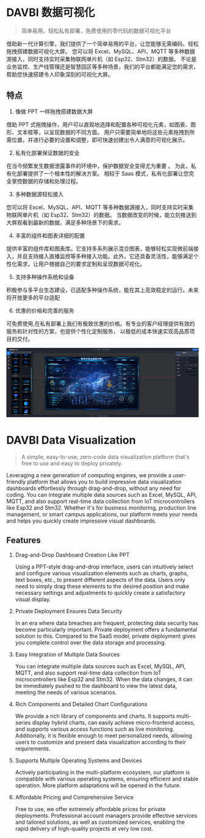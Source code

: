 # DAVBI 数据可视化

> 简单易用，轻松私有部署，免费使用的零代码的数据可视化平台

借助新一代计算引擎，我们提供了一个简单易用的平台，让您能够无需编码、轻松拖拽搭建数据可视化大屏。 您可以将 Excel、MySQL、API、MQTT 等多种数据源接入，同时支持实时采集物联网单片机（如 Esp32、Stm32）的数据。 不论是业务监控、生产线管理还是智慧园区等多种场景，我们的平台都能满足您的需求，帮助您快速搭建令人印象深刻的可视化大屏。

## 特点

1. 像做 PPT 一样拖拽搭建数据大屏

借助 PPT 式拖拽操作，用户可以直观地选择和配置各种可视化元素，如图表、图形、文本框等，以呈现数据的不同方面。 用户只需要简单地将这些元素拖拽到所需位置，并进行必要的设置和调整，即可快速创建出令人满意的可视化展示。

2. 私有化部署保证数据的安全

在当今频繁发生数据泄露事件的环境中，保护数据安全变得尤为重要 。 为此，私有化部署提供了一个根本性的解决方案。 相较于 Saas 模式，私有化部署让您完全掌控数据的存储和处理过程。

3. 多种数据源轻松接入

您可以将 Excel、MySQL、API、MQTT 等多种数据源接入，同时支持实时采集物联网单片机（如 Esp32、Stm32）的数据。 当数据改变的时候，能立刻推送到大屏观看到最新的数据，满足多种场景下的需求。

4. 丰富的组件和图表详细的配置

提供丰富的组件库和图表库。它支持多系列展示混合图表，能够轻松实现微前端接入，并且支持接入直播监控等多种接入功能。此外，它还具备灵活性，能够满足个性化需求，让用户根据自己的要求定制和呈现数据可视化。

5. 支持多种操作系统和设备

积极参与多平台生态建设，已适配多种操作系统，能在其上高效稳定的运行。未来将开放更多的平台适配

6. 优惠的价格和完善的服务

可免费使用,在私有部署上我们有极致优惠的价格。有专业的客户经理提供有效的服务和针对性的方案，也提供个性化定制服务， 以极低的成本快速实现高品质项目的交付。

![p1](./images/p1.png)


# DAVBI Data Visualization

> A simple, easy-to-use, zero-code data visualization platform that's free to use and easy to deploy privately.

Leveraging a new generation of computing engines, we provide a user-friendly platform that allows you to build impressive data visualization dashboards effortlessly through drag-and-drop, without any need for coding. You can integrate multiple data sources such as Excel, MySQL, API, MQTT, and also support real-time data collection from IoT microcontrollers like Esp32 and Stm32. Whether it's for business monitoring, production line management, or smart campus applications, our platform meets your needs and helps you quickly create impressive visual dashboards.

## Features

1. Drag-and-Drop Dashboard Creation Like PPT

   Using a PPT-style drag-and-drop interface, users can intuitively select and configure various visualization elements such as charts, graphs, text boxes, etc., to present different aspects of the data. Users only need to simply drag these elements to the desired position and make necessary settings and adjustments to quickly create a satisfactory visual display.

2. Private Deployment Ensures Data Security

   In an era where data breaches are frequent, protecting data security has become particularly important. Private deployment offers a fundamental solution to this. Compared to the SaaS model, private deployment gives you complete control over the data storage and processing.

3. Easy Integration of Multiple Data Sources

   You can integrate multiple data sources such as Excel, MySQL, API, MQTT, and also support real-time data collection from IoT microcontrollers like Esp32 and Stm32. When the data changes, it can be immediately pushed to the dashboard to view the latest data, meeting the needs of various scenarios.

4. Rich Components and Detailed Chart Configurations

   We provide a rich library of components and charts. It supports multi-series display hybrid charts, can easily achieve micro-frontend access, and supports various access functions such as live monitoring. Additionally, it is flexible enough to meet personalized needs, allowing users to customize and present data visualization according to their requirements.

5. Supports Multiple Operating Systems and Devices

   Actively participating in the multi-platform ecosystem, our platform is compatible with various operating systems, ensuring efficient and stable operation. More platform adaptations will be opened in the future.

6. Affordable Pricing and Comprehensive Service

   Free to use, we offer extremely affordable prices for private deployments. Professional account managers provide effective services and tailored solutions, as well as customized services, enabling the rapid delivery of high-quality projects at very low cost.